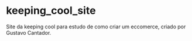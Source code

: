 # keeping_cool_site
Site da keeping cool para estudo de como criar um eccomerce, criado por Gustavo Cantador.
